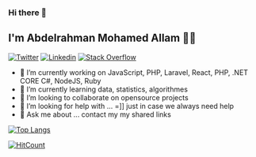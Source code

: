 ### Hi there 👋
## I'm Abdelrahman Mohamed Allam 👨‍💻

[![Twitter](https://img.shields.io/badge/-Twitter-222222?style=flat-square&logo=twitter&logoColor=white&link=https://twitter.com/AbdelRhmnAllam)](https://twitter.com/AbdelRhmnAllam/)
[![Linkedin](https://img.shields.io/badge/-LinkedIn-222222?style=flat-square&logo=Linkedin&logoColor=white&link=https://www.linkedin.com/in/abdelrahman-mohamed-allam/)](https://www.linkedin.com/in/abdelrahman-mohamed-allam/)
[![Stack Overflow](https://img.shields.io/badge/-Stack%20Overflow-222222?style=flat-square&logo=stack-overflow&logoColor=white&link=https://stackoverflow.com/users/4613828/abdelrahman-m-allam)](https://stackoverflow.com/users/4613828/abdelrahman-m-allam)
<!--
  <img align="right" alt="GIF" src="https://media.giphy.com/media/836HiJc7pgzy8iNXCn/giphy.gif" />
-->
- 🔭 I’m currently working on JavaScript, PHP, Laravel, React, PHP, .NET CORE C#, NodeJS, Ruby
- 🌱 I’m currently learning data, statistics, algorithmes  
- 🦁 I’m looking to collaborate on opensource projects
- 🤔 I’m looking for help with ... =]] just in case we always need help
- 💬 Ask me about ... contact my my shared links 

<!--
**abdelrhman-allam/abdelrhman-allam** is a ✨ _special_ ✨ repository because its `README.md` (this file) appears on your GitHub profile.

Here are some ideas to get you started:

- 🔭 I’m currently working on Ruby, React, PHP, NodeJS
- 🌱 I’m currently learning data, statistics, algorithmes  
- 👯 I’m looking to collaborate on opensource projects
- 🤔 I’m looking for help with ...
- 💬 Ask me about ...
- 📫 How to reach me: ...
- 😄 Pronouns: ...
- ⚡ Fun fact: ...
![Ajulu's Github Stats](https://github-readme-stats.vercel.app/api?username=abdelrhman-allam&show_icons=true&theme=radical)
-->

[![Top Langs](https://github-readme-stats.vercel.app/api/top-langs/?username=abdelrhman-allam&layout=compact)](https://github.com/anuraghazra/github-readme-stats)

[![HitCount](http://hits.dwyl.com/abdelrhman-allam/abdelrhman-allam.svg)](http://hits.dwyl.com/abdelrhman-allam/)
